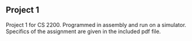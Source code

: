 ## Project 1

Project 1 for CS 2200. Programmed in assembly and run on a simulator. Specifics of the assignment are given in the included pdf file.

